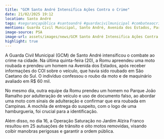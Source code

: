 ```yaml
---
title: "GCM Santo André Intensifica Ações Contra o Crime"
date: 21/02/2025 19:12
location: Santo André
tags: #segurançapública #santoandré #guardacivilmunicipal #combateaocrime #romu #operaçãosaturação #flagrante #roubo #motocicleta #policiamento #abc360noticias
mentions: Guarda Civil Municipal, Santo André, Avenida dos Estados, Parque Jaçatuba, Romu, COI, São Caetano do Sul, CG Fan 125, 2º Distrito Policial, Parque João Ramalho, CG Fan 150, Campinas, Jardim Alzira Franco, Romo.
image-source: PSA
image-url: assets/images/news/GCM Santo André Intensifica Ações Contra o Crime.jpg
highlight: true
---
```


A Guarda Civil Municipal (GCM) de Santo André intensificou o combate ao crime na cidade. Na última quinta-feira (20), a Romu apreendeu uma moto roubada e prendeu um homem na Avenida dos Estados, após receber informações do COI sobre o veículo, que havia sido roubado em São Caetano do Sul. O indivíduo confessou o roubo da moto e de maquinário avaliado em R$ 60 mil.

No mesmo dia, outra equipe da Romu prendeu um homem no Parque João Ramalho por adulteração de veículo e uso de documento falso, ao abordar uma moto com sinais de adulteração e confirmar que era roubada em Campinas. A mochila de entrega do suspeito, com o logo de uma hamburgueria, foi crucial para a identificação.

Além disso, no dia 16, a Operação Saturação no Jardim Alzira Franco resultou em 25 autuações de trânsito e oito motos removidas, visando coibir manobras perigosas e garantir a ordem pública.
